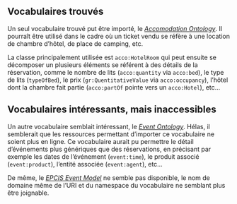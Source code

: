 ## Vocabulaires trouvés

Un seul vocabulaire trouvé put être importé, le [*Accomodation
Ontology*](https://lov.linkeddata.es/dataset/lov/vocabs/acco). Il
pourraît être utilisé dans le cadre où un ticket vendu se réfère à une
location de chambre d’hôtel, de place de camping, etc.

La classe principalement utilisée est `acco:HotelRoom` qui peut
ensuite se décomposer un plusieurs éléments se référent à des détails
de la réservation, comme le nombre de lits (`acco:quantity` via
`acco:bed`), le type de lits (`typeOfBed`), le prix
(`gr:QuentitativeValue` via `acco:occupancy`), l’hôtel dont la chambre
fait partie (`acco:partOf` pointe vers un `acco:Hotel`), etc…

## Vocabulaires intéressants, mais inaccessibles
Un autre vocabulaire semblait intéressant, le [*Event
Ontology*](https://lov.linkeddata.es/dataset/lov/vocabs/event). Hélas,
il semblerait que les ressources permettant d’importer ce vocabulaire
ne soient plus en ligne. Ce vocabulaire aurait pu permettre le détail
d’événements plus génériques que des réservations, en précisant par
exemple les dates de l’événement (`event:time`), le produit associé
(`event:product`), l’entité associée (`event:agent`), etc…

De même, le [*EPCIS Event
Model*](https://lov.linkeddata.es/dataset/lov/vocabs/eem) ne semble
pas disponible, le nom de domaine même de l’URI et du namespace du
vocabulaire ne semblant plus être joignable.
